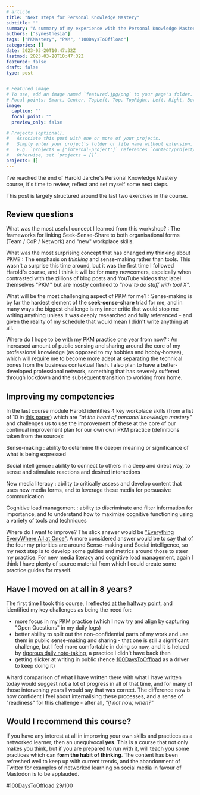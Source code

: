 ```yaml
---
# article
title: "Next steps for Personal Knowledge Mastery"
subtitle: ""
summary: "A summary of my experience with the Personal Knowledge Mastery course from @harold@mastodon.social, and my next steps"
authors: ["synesthesia"]
tags: ["PKMastery", "PKM", "100DaysToOffload"]
categories: []
date: 2023-03-20T10:47:32Z
lastmod: 2023-03-20T10:47:32Z
featured: false
draft: false
type: post


# Featured image
# To use, add an image named `featured.jpg/png` to your page's folder.
# Focal points: Smart, Center, TopLeft, Top, TopRight, Left, Right, BottomLeft, Bottom, BottomRight.
image:
  caption: ""
  focal_point: ""
  preview_only: false

# Projects (optional).
#   Associate this post with one or more of your projects.
#   Simply enter your project's folder or file name without extension.
#   E.g. `projects = ["internal-project"]` references `content/project/deep-learning/index.md`.
#   Otherwise, set `projects = []`.
projects: []
---
```

I've reached the end of Harold Jarche's Personal Knowledge Mastery course, it's time to review, reflect and set myself some next steps.

This post is largely structured around the last two exercises in the course.

## Review questions

What was the most useful concept I learned from this workshop?
: The frameworks for linking Seek-Sense-Share to both organisational forms (Team / CoP / Network) and "new" workplace skills.

What was the most surprising concept that has changed my thinking about PKM?
: The emphasis on *thinking* and sense-making rather than tools.  This wasn't a surprise this time around, but it was the first time I followed  Harold's course, and I think it will be for many newcomers, espeically when contrasted with the zillions of blog posts and YouTube videos that label themselves "PKM" but are mostly confined to *"how to do stuff with tool X"*.

What will be the most challenging aspect of PKM for me?
: Sense-making is by far the hardest element of the **seek-sense-share** triad for me, and in many ways the biggest challenge is my inner critic that would stop me writing anything unless it was deeply researched and fully referenced - and given the reality of my schedule that would mean I didn't write anything at all.

Where do I hope to be with my PKM practice one year from now?
: An increased amount of public sensing and sharing around the core of my professional knowledge (as opposed to my hobbies and hobby-horses), which will require me to become more adept at separating the technical bones from the business contextual flesh. I also plan to have a better-developed professional network, something that has severely suffered through lockdown and the subsequent transition to working from home.

## Improving my competencies

In the last course module Harold identifies 4 key workplace skills (from a list of 10 in [this paper](https://legacy.iftf.org/uploads/media/SR-1382A_UPRI_future_work_skills_sm.pdf)) which are *"at the heart of personal knowledge mastery"* and challenges us to use the improvement of these at the core of our continual improvement plan for our own own PKM practice (definitions taken from the source):

Sense-making
: ability to determine the deeper meaning or significance of what is being expressed

Social intelligence
: ability to connect to others in a deep and direct way, to sense and stimulate reactions and desired interactions

New media literacy
: ability to critically assess and develop content that uses new media forms, and to leverage these media for persuasive communication

Cognitive load management
: ability to discriminate and filter information for importance, and to understand how to maximize cognitive functioning using a variety of tools and techniques

Where do I want to improve? The slick answer would be ["Everything EveryWhere All at Once"](https://www.imdb.com/title/tt6710474/). A more considered answer would be to say that of the four my priorities are around Sense-making and Social intelligence, so my next step is to develop some guides and metrics around those to steer my practice.  For new media literacy and cognitive load management, again I think I have plenty of source material from which I could create some practice guides for myself.

## Have I moved on at all in 8 years?

The first time I took this course, I [reflected at the halfway point](https://www.synesthesia.co.uk/2015/04/13/pkm40-what-have-i-learned-so-far/), and identified my key challenges as being the need for:

- more focus in my PKM practice (which I now try and align by capturing "Open Questions" in my daily logs)
- better ability to split out the non-confidential parts of my work and use them in public sense-making and sharing - that one is still a significant challenge, but I feel more comfortable in doing so now, and it is helped by [rigorous daily note-taking](http://localhost:1313/2023/03/06/how-i-narrate-my-work/), a practice I didn't have back then
- getting slicker at writing in public (hence [100DaysToOffload](https://www.synesthesia.co.uk/2023/01/06/a-new-year-and-100-days-to-offload/) as a driver to keep doing it)

A hard comparison of what I have written there with what I have written today would suggest not a lot of progress in all of that time, and for many of those intervening years I would say that was correct. The difference now is how confident I feel about internalising these processes, and a sense of "readiness" for this challenge - after all, *"if not now, when?"*


## Would I recommend this course? 

If you have any interest at all in improving your own skills and practices as a networked learner, then an unequivocal **yes**. This is a course that not only makes you think, but if you are prepared to run with it, will teach you some practices which can **form the habit of thinking**. The content has been refreshed well to keep up with current trends, and the abandonment of Twitter for examples of networked learning on social media in favour of Mastodon is to be applauded.



[#100DaysToOffload](https://100daystooffload.com/) 29/100
